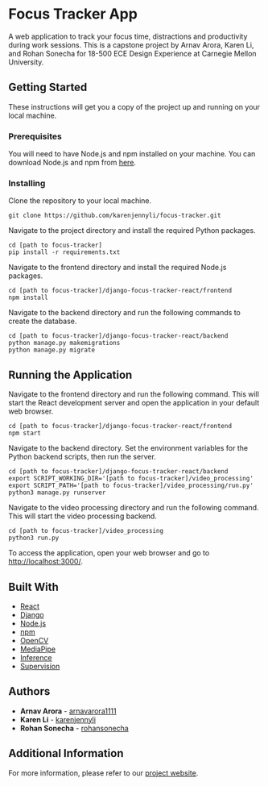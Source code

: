 # Focus Tracker App

A web application to track your focus time, distractions and productivity during work sessions. This is a capstone project by Arnav Arora, Karen Li, and Rohan Sonecha for 18-500 ECE Design Experience at Carnegie Mellon University.

## Getting Started

These instructions will get you a copy of the project up and running on your local machine.

### Prerequisites

You will need to have Node.js and npm installed on your machine. You can download Node.js and npm from [here](https://nodejs.org/en/download/).

### Installing

Clone the repository to your local machine.

```
git clone https://github.com/karenjennyli/focus-tracker.git
```

Navigate to the project directory and install the required Python packages.

```
cd [path to focus-tracker]
pip install -r requirements.txt
```

Navigate to the frontend directory and install the required Node.js packages.

```
cd [path to focus-tracker]/django-focus-tracker-react/frontend
npm install
```

Navigate to the backend directory and run the following commands to create the database.
```
cd [path to focus-tracker]/django-focus-tracker-react/backend
python manage.py makemigrations
python manage.py migrate
```

##  Running the Application

Navigate to the frontend directory and run the following command. This will start the React development server and open the application in your default web browser.

```
cd [path to focus-tracker]/django-focus-tracker-react/frontend
npm start
```

Navigate to the backend directory. Set the environment variables for the Python backend scripts, then run the server.

```
cd [path to focus-tracker]/django-focus-tracker-react/backend
export SCRIPT_WORKING_DIR='[path to focus-tracker]/video_processing'
export SCRIPT_PATH='[path to focus-tracker]/video_processing/run.py'
python3 manage.py runserver
```

Navigate to the video processing directory and run the following command. This will start the video processing backend.
```
cd [path to focus-tracker]/video_processing
python3 run.py
```

To access the application, open your web browser and go to [http://localhost:3000/](http://localhost:3000/).

## Built With

* [React](https://reactjs.org/)
* [Django](https://www.djangoproject.com/)
* [Node.js](https://nodejs.org/en/)
* [npm](https://www.npmjs.com/)
* [OpenCV](https://opencv.org/)
* [MediaPipe](https://mediapipe.dev/)
* [Inference](https://inference.roboflow.com/)
* [Supervision](https://supervision.roboflow.com/)

## Authors

* **Arnav Arora** - [arnavarora1111](https://github.com/arnavarora1111)
* **Karen Li** - [karenjennyli](https://github.com/karenjennyli)
* **Rohan Sonecha** - [rohansonecha](https://github.com/rohansonecha)

## Additional Information

For more information, please refer to our [project website](http://course.ece.cmu.edu/~ece500/projects/s24-teame0/).